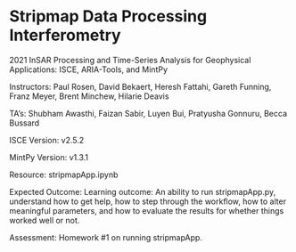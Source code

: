 # Stripmap Data Processing Interferometry
2021 InSAR Processing and Time-Series Analysis for Geophysical Applications: ISCE, ARIA-Tools, and MintPy

Instructors: Paul Rosen, David Bekaert, Heresh Fattahi, Gareth Funning, Franz Meyer, Brent Minchew, Hilarie Deavis

TA’s: Shubham Awasthi, Faizan Sabir, Luyen Bui, Pratyusha Gonnuru, Becca Bussard

ISCE Version: v2.5.2

MintPy Version: v1.3.1

Resource: stripmapApp.ipynb

Expected Outcome: Learning outcome: An ability to run stripmapApp.py, understand how to get help, how to step through the workflow, how to alter meaningful parameters, and how to evaluate the results for whether things worked well or not.

Assessment: Homework #1 on running stripmapApp.
